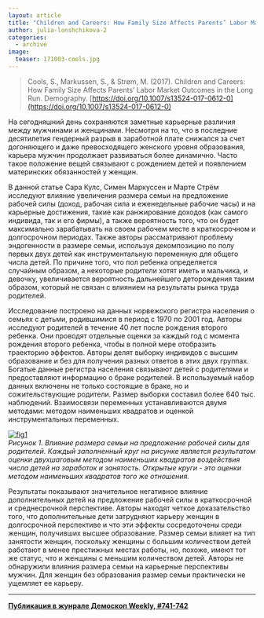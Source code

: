 ```yaml
---
layout: article
title: "Children and Careers: How Family Size Affects Parents’ Labor Market Outcomes in the Long Run"
author: julia-lonshchikova-2
categories: 
  - archive
image:
  teaser: 171003-cools.jpg
---
```


> Cools, S., Markussen, S., & Strøm, M. (2017). Children and Careers: How Family Size Affects Parents’ Labor Market Outcomes in the Long Run. Demography. [https://doi.org/10.1007/s13524-017-0612-0](https://doi.org/10.1007/s13524-017-0612-0)

На сегодняшний день сохраняются заметные карьерные различия между мужчинами и женщинами. Несмотря на то, что в последние десятилетия гендерный разрыв в заработной плате снижался за счет догоняющего и даже превосходящего женского уровня образования, карьера мужчин продолжает развиваться более динамично. Часто такое положение вещей связывают с рождением детей и появлением материнских обязанностей у женщин.

В данной статье Сара Кулс, Симен Маркуссен и Марте Стрём исследуют влияние увеличения размера семьи на предложение рабочей силы (доход, рабочая сила и еженедельные рабочие часы) и на карьерные достижения, такие как ранжирование доходов (как самого индивида, так и его фирмы), а также вероятность того, что он будет максимально зарабатывать на своем рабочем месте в краткосрочном и долгосрочном периодах. Также авторы рассматривают проблему эндогенности в размере семьи, используя декомпозицию по полу первых двух детей как инструментальную переменную для общего числа детей. По причине того, что пол ребенка определяется случайным образом, а некоторые родители хотят иметь и мальчика, и девочку, увеличивается вероятность дальнейшего деторождения таким образом, который не связан с влиянием на результаты рынка труда родителей.

Исследование построено на данных норвежского регистра населения о семьях с детьми, родившимися в период с 1970 по 2001 год. Авторы исследуют родителей в течение 40 лет после рождения второго ребенка. Они проводят отдельные оценки за каждый год с момента рождения второго ребенка, чтобы в полной мере отобразить траекторию эффектов. Авторы делят выборку индивидов с высшим образование и без для получения разных ответов в этих двух группах. Богатые данные регистра населения связывают детей с родителями и предоставляют информацию о браке родителей. В используемый набор данных включены не только состоящие в браке, но и сожительствующие родители. Размер выборки составил более 640 тыс. наблюдений. Взаимосвязи переменных устанавливаются двумя методами: методом наименьших квадратов и оценкой инструментальных переменных.

[![fig1][f1]][f1]  
*Рисунок 1. Влияние размера семьи на предложение рабочей силы для родителей. Каждый заполненный круг на рисунке является результатом оценки двухшаговым методом наименьших квадратов воздействия числа детей на заработок и занятость. Открытые круги - это оценки методом наименьших квадратов того же отношения.*


Результаты показывают значительное негативное влияние дополнительных детей на предложение рабочей силы в краткосрочной и среднесрочной перспективе. Авторы находят четкое доказательство того, что дополнительные дети затрудняют карьеру женщин в долгосрочной перспективе и что эти эффекты сосредоточены среди женщин, получивших высшее образование. Размер семьи влияет на тип занятости женщин, поскольку женщины с большим количеством детей работают в менее престижных местах работы, но, похоже, имеют тот же статус, что и женщины с меньшим количеством детей. Авторы не обнаружили влияния размера семьи на карьерные перспективы мужчин. Для женщин без образования размер семьи практически не ущемляет ее карьеру.


[f1]: /dem-digest/images/2017/741-fig-02.png

***
**[Публикация в жунрале Демоскоп Weekly, #741-742](http://demoscope.ru/weekly/2017/0741/digest02.php)**  
